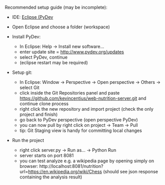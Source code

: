 
Recommended setup guide (may be incomplete):

- IDE: [Eclipse (PyDev](http://www.eclipse.org/downloads/)
- Open Eclipse and choose a folder (workspace)
- Install PyDev:
	- In Eclipse: Help -> Install new software...
	- enter update site = http://www.pydev.org/updates
	- select PyDev, continue
	- (eclipse restart may be required)

- Setup git:
	- In Eclipse: Window -> Perspective -> Open perspective -> Others -> select Git
	- click inside the Git Repositories panel and paste https://github.com/kevincentius/web-nutrition-server.git and continue clone process
	- right click the new repository and import project (check the only project and finish)
	- go back to PyDev perspective (open perspective PyDev)
	- you can now pull by right click on project -> Team -> Pull
	- tip: Git Staging view is handy for committing local changes

- Run the project
	- right click server.py -> Run as... -> Python Run
	- server starts on port 8081
	- you can test analyze e.g. a wikipedia page by opening simply on browser: http://localhost:8081/nutrition?url=https://en.wikipedia.org/wiki/Chess (should see json response containing the analysis result)

